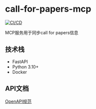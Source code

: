 # call-for-papers-mcp

[![CI/CD](https://github.com/kurzgesagtcraft/call-for-papers-mcp-1/actions/workflows/main.yml/badge.svg)](https://github.com/kurzgesagtcraft/call-for-papers-mcp-1/actions/workflows/main.yml)

MCP服务用于同步call for papers信息

## 技术栈
- FastAPI
- Python 3.10+
- Docker

## API文档
[OpenAPI规范](docs/openapi.yaml)